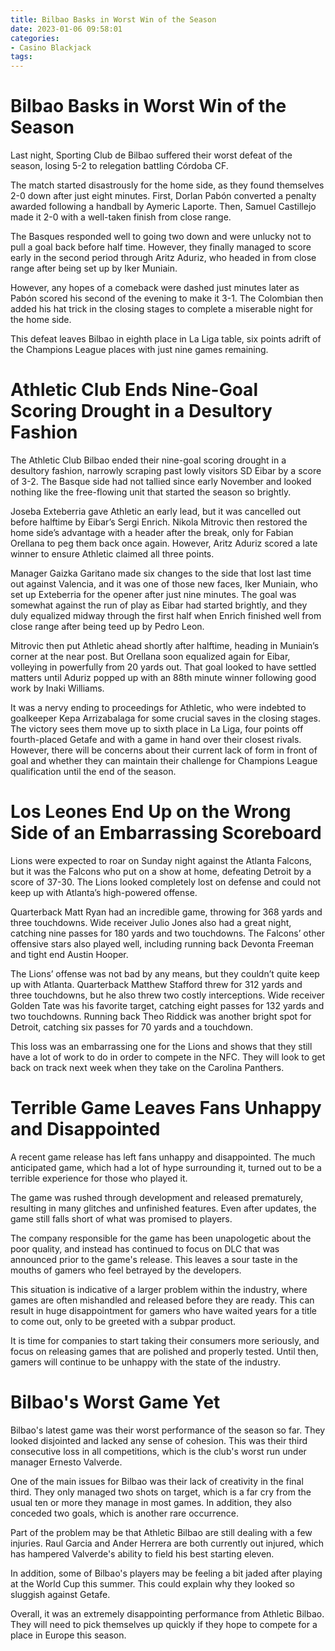 ```yaml
---
title: Bilbao Basks in Worst Win of the Season
date: 2023-01-06 09:58:01
categories:
- Casino Blackjack
tags:
---
```



#  Bilbao Basks in Worst Win of the Season

Last night, Sporting Club de Bilbao suffered their worst defeat of the season, losing 5-2 to relegation battling Córdoba CF.

The match started disastrously for the home side, as they found themselves 2-0 down after just eight minutes. First, Dorlan Pabón converted a penalty awarded following a handball by Aymeric Laporte. Then, Samuel Castillejo made it 2-0 with a well-taken finish from close range.

The Basques responded well to going two down and were unlucky not to pull a goal back before half time. However, they finally managed to score early in the second period through Aritz Aduriz, who headed in from close range after being set up by Iker Muniain.

However, any hopes of a comeback were dashed just minutes later as Pabón scored his second of the evening to make it 3-1. The Colombian then added his hat trick in the closing stages to complete a miserable night for the home side.

This defeat leaves Bilbao in eighth place in La Liga table, six points adrift of the Champions League places with just nine games remaining.

#  Athletic Club Ends Nine-Goal Scoring Drought in a Desultory Fashion

The Athletic Club Bilbao ended their nine-goal scoring drought in a desultory fashion, narrowly scraping past lowly visitors SD Eibar by a score of 3-2. The Basque side had not tallied since early November and looked nothing like the free-flowing unit that started the season so brightly.

Joseba Exteberria gave Athletic an early lead, but it was cancelled out before halftime by Eibar’s Sergi Enrich. Nikola Mitrovic then restored the home side’s advantage with a header after the break, only for Fabian Orellana to peg them back once again. However, Aritz Aduriz scored a late winner to ensure Athletic claimed all three points.

Manager Gaizka Garitano made six changes to the side that lost last time out against Valencia, and it was one of those new faces, Iker Muniain, who set up Exteberria for the opener after just nine minutes. The goal was somewhat against the run of play as Eibar had started brightly, and they duly equalized midway through the first half when Enrich finished well from close range after being teed up by Pedro Leon.

Mitrovic then put Athletic ahead shortly after halftime, heading in Muniain’s corner at the near post. But Orellana soon equalized again for Eibar, volleying in powerfully from 20 yards out. That goal looked to have settled matters until Aduriz popped up with an 88th minute winner following good work by Inaki Williams.

It was a nervy ending to proceedings for Athletic, who were indebted to goalkeeper Kepa Arrizabalaga for some crucial saves in the closing stages. The victory sees them move up to sixth place in La Liga, four points off fourth-placed Getafe and with a game in hand over their closest rivals. However, there will be concerns about their current lack of form in front of goal and whether they can maintain their challenge for Champions League qualification until the end of the season.

#  Los Leones End Up on the Wrong Side of an Embarrassing Scoreboard 

Lions were expected to roar on Sunday night against the Atlanta Falcons, but it was the Falcons who put on a show at home, defeating Detroit by a score of 37-30. The Lions looked completely lost on defense and could not keep up with Atlanta’s high-powered offense.

Quarterback Matt Ryan had an incredible game, throwing for 368 yards and three touchdowns. Wide receiver Julio Jones also had a great night, catching nine passes for 180 yards and two touchdowns. The Falcons’ other offensive stars also played well, including running back Devonta Freeman and tight end Austin Hooper.

The Lions’ offense was not bad by any means, but they couldn’t quite keep up with Atlanta. Quarterback Matthew Stafford threw for 312 yards and three touchdowns, but he also threw two costly interceptions. Wide receiver Golden Tate was his favorite target, catching eight passes for 132 yards and two touchdowns. Running back Theo Riddick was another bright spot for Detroit, catching six passes for 70 yards and a touchdown.

This loss was an embarrassing one for the Lions and shows that they still have a lot of work to do in order to compete in the NFC. They will look to get back on track next week when they take on the Carolina Panthers.

#  Terrible Game Leaves Fans Unhappy and Disappointed

A recent game release has left fans unhappy and disappointed. The much anticipated game, which had a lot of hype surrounding it, turned out to be a terrible experience for those who played it.

The game was rushed through development and released prematurely, resulting in many glitches and unfinished features. Even after updates, the game still falls short of what was promised to players.

The company responsible for the game has been unapologetic about the poor quality, and instead has continued to focus on DLC that was announced prior to the game's release. This leaves a sour taste in the mouths of gamers who feel betrayed by the developers.

This situation is indicative of a larger problem within the industry, where games are often mishandled and released before they are ready. This can result in huge disappointment for gamers who have waited years for a title to come out, only to be greeted with a subpar product.

It is time for companies to start taking their consumers more seriously, and focus on releasing games that are polished and properly tested. Until then, gamers will continue to be unhappy with the state of the industry.

#  Bilbao's Worst Game Yet

Bilbao's latest game was their worst performance of the season so far. They looked disjointed and lacked any sense of cohesion. This was their third consecutive loss in all competitions, which is the club's worst run under manager Ernesto Valverde.

One of the main issues for Bilbao was their lack of creativity in the final third. They only managed two shots on target, which is a far cry from the usual ten or more they manage in most games. In addition, they also conceded two goals, which is another rare occurrence.

Part of the problem may be that Athletic Bilbao are still dealing with a few injuries. Raul Garcia and Ander Herrera are both currently out injured, which has hampered Valverde's ability to field his best starting eleven.

In addition, some of Bilbao's players may be feeling a bit jaded after playing at the World Cup this summer. This could explain why they looked so sluggish against Getafe.

Overall, it was an extremely disappointing performance from Athletic Bilbao. They will need to pick themselves up quickly if they hope to compete for a place in Europe this season.